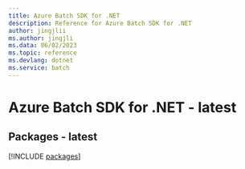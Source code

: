 ```yaml
---
title: Azure Batch SDK for .NET
description: Reference for Azure Batch SDK for .NET
author: jingjlii
ms.author: jingjli
ms.data: 06/02/2023
ms.topic: reference
ms.devlang: dotnet
ms.service: batch
---
```

# Azure Batch SDK for .NET - latest
## Packages - latest
[!INCLUDE [packages](batch-index.md)]
